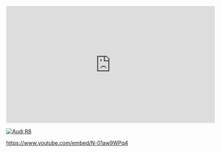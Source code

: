 <iframe width="560" height="315" src="https://www.youtube.com/embed/N-01aw9WPq4" frameborder="0" allow="autoplay; encrypted-media" allowfullscreen></iframe>


[![Audi R8](http://img.youtube.com/vi/KOxbO0EI4MA/0.jpg)](https://www.youtube.com/watch?v=KOxbO0EI4MA "Audi R8")


https://www.youtube.com/embed/N-01aw9WPq4
